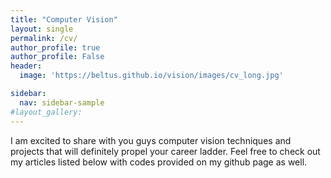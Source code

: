 ```yaml
---
title: "Computer Vision"
layout: single
permalink: /cv/
author_profile: true
author_profile: False
header:
  image: 'https://beltus.github.io/vision/images/cv_long.jpg'

sidebar:
  nav: sidebar-sample
#layout_gallery:
---
```


I am excited to share with you guys computer vision techniques and projects that will definitely propel your career ladder. Feel free to check out my articles listed below with codes provided on my github page as well.
